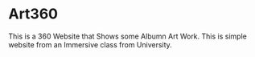 # Art360
This is a 360 Website that Shows some Albumn Art Work. 
This is simple website from an Immersive class from University. 
